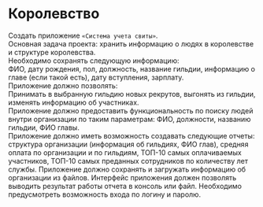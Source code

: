 # Королевство
Создать приложение `«Система учета свиты»`.\
Основная задача проекта: хранить информацию о людях в королевстве и
структуре королевства.\
Необходимо сохранять следующую информацию:\
ФИО, дату рождения, пол, должность, название гильдии, информацию о главе (если такой есть), дату
вступления, зарплату.\
Приложение должно позволять:\
Принимать в выбранную гильдию новых рекрутов, выгонять из гильдии, изменять информацию об участниках.\
Приложение должно предоставить функциональность по поиску людей внутри организации
по таким параметрам: ФИО, должности, названию гильдии, ФИО главы.\
Приложение должно иметь возможность создавать следующие отчеты:\
структура организации (информация об гильдиях, ФИО глав), средняя оплата по организации и по гильдиям, ТОП-10 самых оплачиваемых участников,
ТОП-10 самых преданных сотрудников по количеству лет службы.
Приложение должно сохранять и загружать информацию об организации из файлов.
Интерфейс приложения должен позволять выводить результат работы отчета в консоль или файл. Необходимо предусмотреть возможность входа по логину и паролю.
